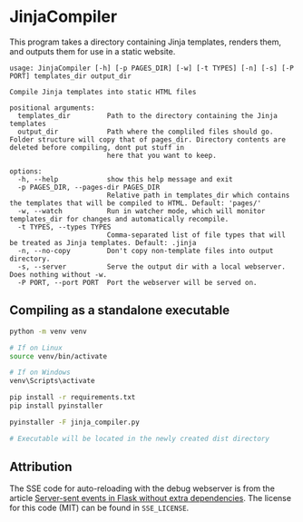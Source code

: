 # JinjaCompiler
This program takes a directory containing Jinja templates, renders them, and outputs them for use in a static website.

```
usage: JinjaCompiler [-h] [-p PAGES_DIR] [-w] [-t TYPES] [-n] [-s] [-P PORT] templates_dir output_dir

Compile Jinja templates into static HTML files

positional arguments:
  templates_dir         Path to the directory containing the Jinja templates
  output_dir            Path where the compliled files should go. Folder structure will copy that of pages_dir. Directory contents are deleted before compiling, dont put stuff in
                        here that you want to keep.

options:
  -h, --help            show this help message and exit
  -p PAGES_DIR, --pages-dir PAGES_DIR
                        Relative path in templates_dir which contains the templates that will be compiled to HTML. Default: 'pages/'
  -w, --watch           Run in watcher mode, which will monitor templates_dir for changes and automatically recompile.
  -t TYPES, --types TYPES
                        Comma-separated list of file types that will be treated as Jinja templates. Default: .jinja
  -n, --no-copy         Don't copy non-template files into output directory.
  -s, --server          Serve the output dir with a local webserver. Does nothing without -w.
  -P PORT, --port PORT  Port the webserver will be served on.

```

## Compiling as a standalone executable
```bash
python -m venv venv

# If on Linux
source venv/bin/activate

# If on Windows
venv\Scripts\activate

pip install -r requirements.txt
pip install pyinstaller

pyinstaller -F jinja_compiler.py

# Executable will be located in the newly created dist directory
```

## Attribution
The SSE code for auto-reloading with the debug webserver is from the article [Server-sent events in Flask without extra dependencies](https://maxhalford.github.io/blog/flask-sse-no-deps/).
The license for this code (MIT) can be found in `SSE_LICENSE`.